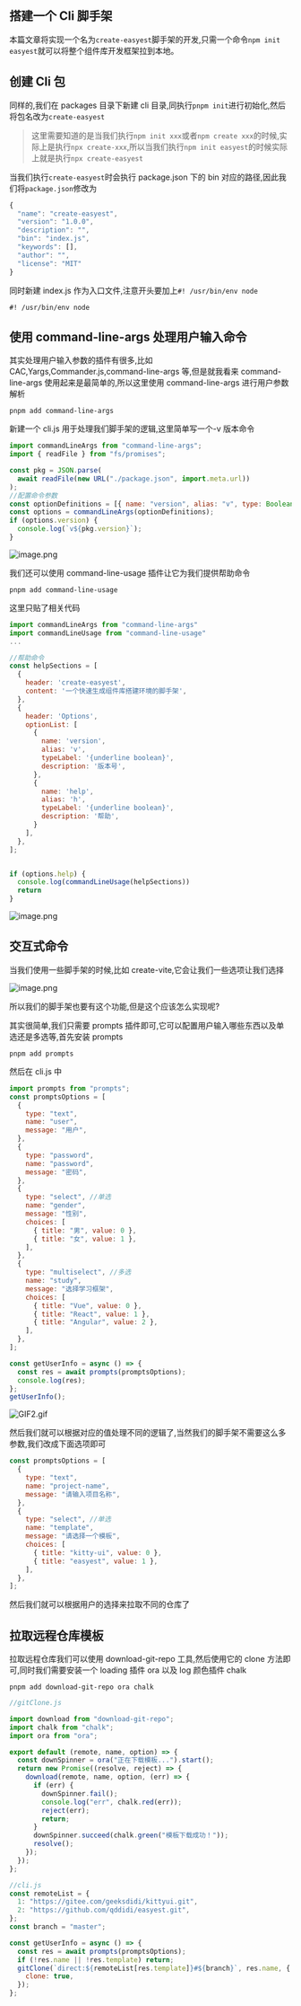 ## 搭建一个 Cli 脚手架

本篇文章将实现一个名为`create-easyest`脚手架的开发,只需一个命令`npm init easyest`就可以将整个组件库开发框架拉到本地。

## 创建 Cli 包

同样的,我们在 packages 目录下新建 cli 目录,同执行`pnpm init`进行初始化,然后将包名改为`create-easyest`

> 这里需要知道的是当我们执行`npm init xxx`或者`npm create xxx`的时候,实际上是执行`npx create-xxx`,所以当我们执行`npm init easyest`的时候实际上就是执行`npx create-easyest`

当我们执行`create-easyest`时会执行 package.json 下的 bin 对应的路径,因此我们将`package.json`修改为

```js
{
  "name": "create-easyest",
  "version": "1.0.0",
  "description": "",
  "bin": "index.js",
  "keywords": [],
  "author": "",
  "license": "MIT"
}


```

同时新建 index.js 作为入口文件,注意开头要加上`#! /usr/bin/env node`

```
#! /usr/bin/env node
```

## 使用 command-line-args 处理用户输入命令

其实处理用户输入参数的插件有很多,比如 CAC,Yargs,Commander.js,command-line-args 等,但是就我看来 command-line-args 使用起来是最简单的,所以这里使用 command-line-args 进行用户参数解析

```
pnpm add command-line-args
```

新建一个 cli.js 用于处理我们脚手架的逻辑,这里简单写一个-v 版本命令

```js
import commandLineArgs from "command-line-args";
import { readFile } from "fs/promises";

const pkg = JSON.parse(
  await readFile(new URL("./package.json", import.meta.url))
);
//配置命令参数
const optionDefinitions = [{ name: "version", alias: "v", type: Boolean }];
const options = commandLineArgs(optionDefinitions);
if (options.version) {
  console.log(`v${pkg.version}`);
}
```

![image.png](https://p6-juejin.byteimg.com/tos-cn-i-k3u1fbpfcp/520d8e1251014616a04da3bbf9bbd13c~tplv-k3u1fbpfcp-watermark.image?)

我们还可以使用 command-line-usage 插件让它为我们提供帮助命令

```
pnpm add command-line-usage
```

这里只贴了相关代码

```js
import commandLineArgs from "command-line-args"
import commandLineUsage from "command-line-usage"
...

//帮助命令
const helpSections = [
  {
    header: 'create-easyest',
    content: '一个快速生成组件库搭建环境的脚手架',
  },
  {
    header: 'Options',
    optionList: [
      {
        name: 'version',
        alias: 'v',
        typeLabel: '{underline boolean}',
        description: '版本号',
      },
      {
        name: 'help',
        alias: 'h',
        typeLabel: '{underline boolean}',
        description: '帮助',
      }
    ],
  },
];


if (options.help) {
  console.log(commandLineUsage(helpSections))
  return
}
```

![image.png](https://p1-juejin.byteimg.com/tos-cn-i-k3u1fbpfcp/3871c6c731f94bc09f38a22a51fade37~tplv-k3u1fbpfcp-watermark.image?)

## 交互式命令

当我们使用一些脚手架的时候,比如 create-vite,它会让我们一些选项让我们选择

![image.png](https://p6-juejin.byteimg.com/tos-cn-i-k3u1fbpfcp/5be3183ec72c4ba59714014f1e1da3b9~tplv-k3u1fbpfcp-watermark.image?)

所以我们的脚手架也要有这个功能,但是这个应该怎么实现呢?

其实很简单,我们只需要 prompts 插件即可,它可以配置用户输入哪些东西以及单选还是多选等,首先安装 prompts

```
pnpm add prompts
```

然后在 cli.js 中

```js
import prompts from "prompts";
const promptsOptions = [
  {
    type: "text",
    name: "user",
    message: "用户",
  },
  {
    type: "password",
    name: "password",
    message: "密码",
  },
  {
    type: "select", //单选
    name: "gender",
    message: "性别",
    choices: [
      { title: "男", value: 0 },
      { title: "女", value: 1 },
    ],
  },
  {
    type: "multiselect", //多选
    name: "study",
    message: "选择学习框架",
    choices: [
      { title: "Vue", value: 0 },
      { title: "React", value: 1 },
      { title: "Angular", value: 2 },
    ],
  },
];

const getUserInfo = async () => {
  const res = await prompts(promptsOptions);
  console.log(res);
};
getUserInfo();
```

![GIF2.gif](https://p3-juejin.byteimg.com/tos-cn-i-k3u1fbpfcp/b3e4879ce6e7482c97ad98e298132f3a~tplv-k3u1fbpfcp-watermark.image?)

然后我们就可以根据对应的值处理不同的逻辑了,当然我们的脚手架不需要这么多参数,我们改成下面选项即可

```js
const promptsOptions = [
  {
    type: "text",
    name: "project-name",
    message: "请输入项目名称",
  },
  {
    type: "select", //单选
    name: "template",
    message: "请选择一个模板",
    choices: [
      { title: "kitty-ui", value: 0 },
      { title: "easyest", value: 1 },
    ],
  },
];
```

然后我们就可以根据用户的选择来拉取不同的仓库了

## 拉取远程仓库模板

拉取远程仓库我们可以使用 download-git-repo 工具,然后使用它的 clone 方法即可,同时我们需要安装一个 loading 插件 ora 以及 log 颜色插件 chalk

```
pnpm add download-git-repo ora chalk
```

```js
//gitClone.js

import download from "download-git-repo";
import chalk from "chalk";
import ora from "ora";

export default (remote, name, option) => {
  const downSpinner = ora("正在下载模板...").start();
  return new Promise((resolve, reject) => {
    download(remote, name, option, (err) => {
      if (err) {
        downSpinner.fail();
        console.log("err", chalk.red(err));
        reject(err);
        return;
      }
      downSpinner.succeed(chalk.green("模板下载成功！"));
      resolve();
    });
  });
};

//cli.js
const remoteList = {
  1: "https://gitee.com/geeksdidi/kittyui.git",
  2: "https://github.com/qddidi/easyest.git",
};
const branch = "master";

const getUserInfo = async () => {
  const res = await prompts(promptsOptions);
  if (!res.name || !res.template) return;
  gitClone(`direct:${remoteList[res.template]}#${branch}`, res.name, {
    clone: true,
  });
};
```
